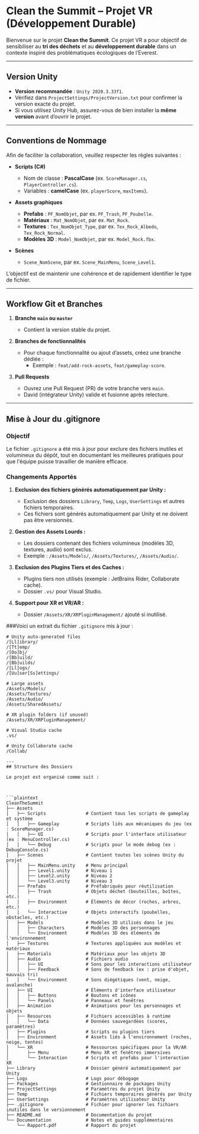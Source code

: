 # Clean the Summit – Projet VR (Développement Durable)

Bienvenue sur le projet **Clean the Summit**. Ce projet VR a pour objectif de sensibiliser au **tri des déchets** et au **développement durable** dans un contexte inspiré des problématiques écologiques de l’Everest.

---

## Version Unity

- **Version recommandée** : `Unity 2020.3.33f1`.  
- Vérifiez dans `ProjectSettings/ProjectVersion.txt` pour confirmer la version exacte du projet.  
- Si vous utilisez Unity Hub, assurez-vous de bien installer la **même version** avant d’ouvrir le projet.

---

## Conventions de Nommage

Afin de faciliter la collaboration, veuillez respecter les règles suivantes :

- **Scripts (C#)**  
  - Nom de classe : **PascalCase** (ex. `ScoreManager.cs`, `PlayerController.cs`).  
  - Variables : **camelCase** (ex. `playerScore`, `maxItems`).  

- **Assets graphiques**  
  - **Prefabs** : `PF_NomObjet`, par ex. `PF_Trash`, `PF_Poubelle`.  
  - **Matériaux** : `Mat_NomObjet`, par ex. `Mat_Rock`.  
  - **Textures** : `Tex_NomObjet_Type`, par ex. `Tex_Rock_Albedo`, `Tex_Rock_Normal`.  
  - **Modèles 3D** : `Model_NomObjet`, par ex. `Model_Rock.fbx`.  

- **Scènes**  
  - `Scene_NomScene`, par ex. `Scene_MainMenu`, `Scene_Level1`.

L’objectif est de maintenir une cohérence et de rapidement identifier le type de fichier.

---

## Workflow Git et Branches

1. **Branche `main` ou `master`**  
   - Contient la version stable du projet.

2. **Branches de fonctionnalités**  
   - Pour chaque fonctionnalité ou ajout d’assets, créez une branche dédiée :  
     - Exemple : `feat/add-rock-assets`, `feat/gameplay-score`.

3. **Pull Requests**  
   - Ouvrez une Pull Request (PR) de votre branche vers `main`.  
   - David (intégrateur Unity) valide et fusionne après relecture.
---
## Mise à Jour du .gitignore

### Objectif
Le fichier `.gitignore` a été mis à jour pour exclure des fichiers inutiles et volumineux du dépôt, tout en documentant les meilleures pratiques pour que l'équipe puisse travailler de manière efficace.

### Changements Apportés

1. **Exclusion des fichiers générés automatiquement par Unity :**
   - Exclusion des dossiers `Library`, `Temp`, `Logs`, `UserSettings` et autres fichiers temporaires.
   - Ces fichiers sont générés automatiquement par Unity et ne doivent pas être versionnés.

2. **Gestion des Assets Lourds :**
   - Les dossiers contenant des fichiers volumineux (modèles 3D, textures, audio) sont exclus.
   - Exemple : `/Assets/Models/`, `/Assets/Textures/`, `/Assets/Audio/`.

3. **Exclusion des Plugins Tiers et des Caches :**
   - Plugins tiers non utilisés (exemple : JetBrains Rider, Collaborate cache).
   - Dossier `.vs/` pour Visual Studio.

4. **Support pour XR et VR/AR :**
   - Dossier `/Assets/XR/XRPluginManagement/` ajouté si inutilisé.


###Voici un extrait du fichier `.gitignore` mis à jour :

```plaintext
# Unity auto-generated files
/[Ll]ibrary/
/[Tt]emp/
/[Oo]bj/
/[Bb]uild/
/[Bb]uilds/
/[Ll]ogs/
/[Uu]ser[Ss]ettings/

# Large assets
/Assets/Models/
/Assets/Textures/
/Assets/Audio/
/Assets/SharedAssets/

# XR plugin folders (if unused)
/Assets/XR/XRPluginManagement/

# Visual Studio cache
.vs/

# Unity Collaborate cache
/Collab/

---
## Structure des Dossiers

Le projet est organisé comme suit :



```plaintext
CleanTheSummit
├── Assets
│   ├── Scripts               # Contient tous les scripts de gameplay et système
│   │   ├── Gameplay          # Scripts liés aux mécaniques du jeu (ex : ScoreManager.cs)
│   │   ├── UI                # Scripts pour l'interface utilisateur (ex : MenuController.cs)
│   │   └── Debug             # Scripts pour le mode debug (ex : DebugConsole.cs)
│   ├── Scenes                # Contient toutes les scènes Unity du projet
│   │   ├── MainMenu.unity    # Menu principal
│   │   ├── Level1.unity      # Niveau 1
│   │   ├── Level2.unity      # Niveau 2
│   │   └── Level3.unity      # Niveau 3
│   ├── Prefabs               # Préfabriqués pour réutilisation
│   │   ├── Trash             # Objets déchet (bouteilles, boîtes, etc.)
│   │   ├── Environment       # Éléments de décor (roches, arbres, etc.)
│   │   └── Interactive       # Objets interactifs (poubelles, obstacles, etc.)
│   ├── Models                # Modèles 3D utilisés dans le jeu
│   │   ├── Characters        # Modèles 3D des personnages
│   │   └── Environment       # Modèles 3D des éléments de l'environnement
│   ├── Textures              # Textures appliquées aux modèles et matériaux
│   ├── Materials             # Matériaux pour les objets 3D
│   ├── Audio                 # Fichiers audio
│   │   ├── UI                # Sons pour les interactions utilisateur
│   │   ├── Feedback          # Sons de feedback (ex : prise d'objet, mauvais tri)
│   │   └── Environment       # Sons diégétiques (vent, neige, avalanche)
│   ├── UI                    # Éléments d'interface utilisateur
│   │   ├── Buttons           # Boutons et icônes
│   │   └── Panels            # Panneaux et fenêtres
│   ├── Animation             # Animations pour les personnages et objets
│   ├── Resources             # Fichiers accessibles à runtime
│   │   └── Data              # Données sauvegardées (scores, paramètres)
│   ├── Plugins               # Scripts ou plugins tiers
│   ├── Environment           # Assets liés à l'environnement (roches, neige, tentes)
│   └── XR                    # Ressources spécifiques pour la VR/AR
│       ├── Menu              # Menu XR et fenêtres immersives
│       └── Interaction       # Scripts et prefabs pour l'interaction XR
├── Library                   # Dossier généré automatiquement par Unity
├── Logs                      # Logs pour débogage
├── Packages                  # Gestionnaire de packages Unity
├── ProjectSettings           # Paramètres du projet Unity
├── Temp                      # Fichiers temporaires générés par Unity
├── UserSettings              # Paramètres utilisateur Unity
├── .gitignore                # Fichier pour ignorer les fichiers inutiles dans le versionnement
├── README.md                 # Documentation du projet
└── Documentation             # Notes et guides supplémentaires
    └── Rapport.pdf           # Rapport du projet

